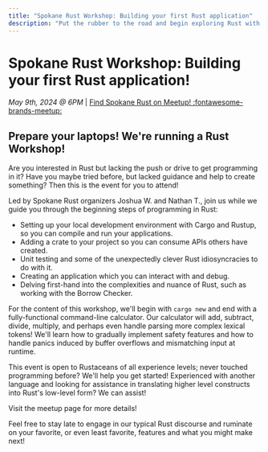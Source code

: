 ```yaml
---
title: "Spokane Rust Workshop: Building your first Rust application"
description: "Put the rubber to the road and begin exploring Rust with the help of experienced individuals and the community." 
---
```


<!-- index start -->

# Spokane Rust Workshop: Building your first Rust application!

_May 9th, 2024 @ 6PM_ | [Find Spokane Rust on Meetup! :fontawesome-brands-meetup:](https://www.meetup.com/spokane-rust/)

## Prepare your laptops! We're running a Rust Workshop!

Are you interested in Rust but lacking the push or drive to get programming in it? Have you maybe tried before, but lacked guidance and help to create something? Then this is the event for you to attend!

Led by Spokane Rust organizers Joshua W. and Nathan T., join us while we guide you through the beginning steps of programming in Rust:

* Setting up your local development environment with Cargo and Rustup, so you can compile and run your applications.
* Adding a crate to your project so you can consume APIs others have created.
* Unit testing and some of the unexpectedly clever Rust idiosyncracies to do with it.
* Creating an application which you can interact with and debug.
* Delving first-hand into the complexities and nuance of Rust, such as working with the Borrow Checker.

For the content of this workshop, we'll begin with `cargo new` and end with a fully-functional command-line calculator. Our calculator will add, subtract, divide, multiply, and perhaps even handle parsing more complex lexical tokens! We'll learn how to gradually implement safety features and how to handle panics induced by buffer overflows and mismatching input at runtime.

This event is open to Rustaceans of all experience levels; never touched programming before? We'll help you get started! Experienced with another language and looking for assistance in translating higher level constructs into Rust's low-level form? We can assist!

Visit the meetup page for more details!

Feel free to stay late to engage in our typical Rust discourse and ruminate on your favorite, or even least favorite, features and what you might make next!

<!-- index end -->